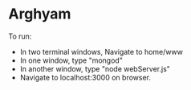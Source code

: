 # Arghyam
To run:

- In two terminal windows, Navigate to home/www
- In one window, type "mongod"
- In another window, type "node webServer.js"
- Navigate to localhost:3000 on browser.
